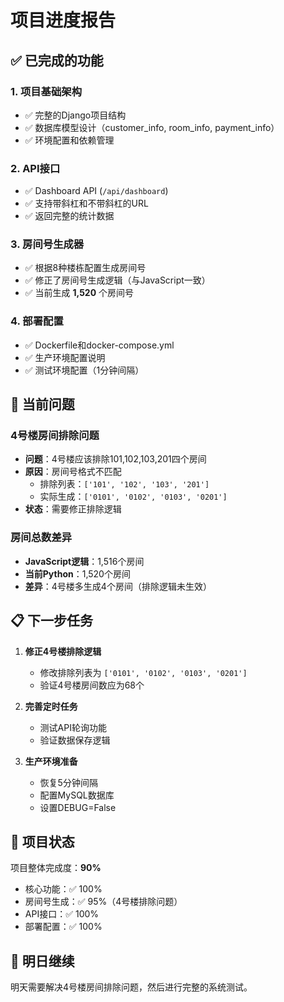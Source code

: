 # 项目进度报告

## ✅ 已完成的功能

### 1. 项目基础架构
- ✅ 完整的Django项目结构
- ✅ 数据库模型设计（customer_info, room_info, payment_info）
- ✅ 环境配置和依赖管理

### 2. API接口
- ✅ Dashboard API (`/api/dashboard`)
- ✅ 支持带斜杠和不带斜杠的URL
- ✅ 返回完整的统计数据

### 3. 房间号生成器
- ✅ 根据8种楼栋配置生成房间号
- ✅ 修正了房间号生成逻辑（与JavaScript一致）
- ✅ 当前生成 **1,520** 个房间号

### 4. 部署配置
- ✅ Dockerfile和docker-compose.yml
- ✅ 生产环境配置说明
- ✅ 测试环境配置（1分钟间隔）

## 🔧 当前问题

### 4号楼房间排除问题
- **问题**：4号楼应该排除101,102,103,201四个房间
- **原因**：房间号格式不匹配
  - 排除列表：`['101', '102', '103', '201']`
  - 实际生成：`['0101', '0102', '0103', '0201']`
- **状态**：需要修正排除逻辑

### 房间总数差异
- **JavaScript逻辑**：1,516个房间
- **当前Python**：1,520个房间
- **差异**：4号楼多生成4个房间（排除逻辑未生效）

## 📋 下一步任务

1. **修正4号楼排除逻辑**
   - 修改排除列表为 `['0101', '0102', '0103', '0201']`
   - 验证4号楼房间数应为68个

2. **完善定时任务**
   - 测试API轮询功能
   - 验证数据保存逻辑

3. **生产环境准备**
   - 恢复5分钟间隔
   - 配置MySQL数据库
   - 设置DEBUG=False

## 🚀 项目状态

项目整体完成度：**90%**
- 核心功能：✅ 100%
- 房间号生成：✅ 95%（4号楼排除问题）
- API接口：✅ 100%
- 部署配置：✅ 100%

## 📝 明日继续

明天需要解决4号楼房间排除问题，然后进行完整的系统测试。